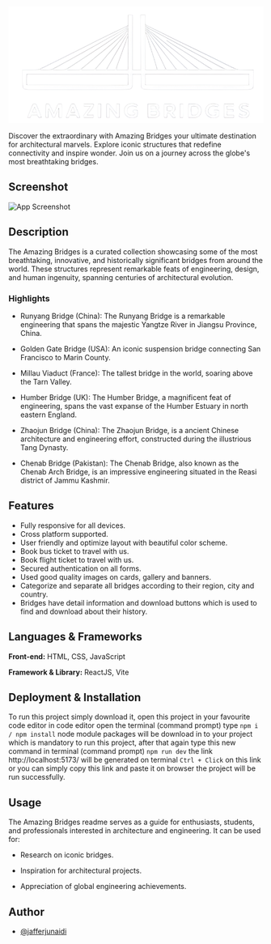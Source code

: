 
![Logo](https://github.com/jafferjunaidi/Amazingbridges/blob/main/public/logo.png)

Discover the extraordinary with Amazing Bridges your ultimate destination for architectural marvels. Explore iconic structures that redefine connectivity and inspire wonder. Join us on a journey across the globe's most breathtaking bridges.


## Screenshot

![App Screenshot](https://github.com/jafferjunaidi/Amazingbridges/blob/main/public/abscreenshot.png)


## Description
The Amazing Bridges is a curated collection showcasing some of the most breathtaking, innovative, and historically significant bridges from around the world. These structures represent remarkable feats of engineering, design, and human ingenuity, spanning centuries of architectural evolution. 

### Highlights

- Runyang Bridge (China): The Runyang Bridge is a remarkable engineering that spans the majestic Yangtze River in Jiangsu Province, China.

- Golden Gate Bridge (USA): An iconic suspension bridge connecting San Francisco to Marin County.

- Millau Viaduct (France): The tallest bridge in the world, soaring above the Tarn Valley.

- Humber Bridge (UK): The Humber Bridge, a magnificent feat of engineering, spans the vast expanse of the Humber Estuary in north eastern England.

- Zhaojun Bridge (China): The Zhaojun Bridge, is a ancient Chinese architecture and engineering effort, constructed during the illustrious Tang Dynasty.

- Chenab Bridge (Pakistan): The Chenab Bridge, also known as the Chenab Arch Bridge, is an impressive engineering situated in the Reasi district of Jammu Kashmir.


## Features

- Fully responsive for all devices.
- Cross platform supported.
- User friendly and optimize layout with beautiful color scheme.
- Book bus ticket to travel with us. 
- Book flight ticket to travel with us. 
- Secured authentication on all forms.
- Used good quality images on cards, gallery and banners.
- Categorize and separate all bridges according to their region, city and country. 
- Bridges have detail information and download buttons which is used to find and download about their history. 


## Languages & Frameworks

**Front-end:** HTML, CSS, JavaScript

**Framework & Library:** ReactJS, Vite 



## Deployment & Installation

To run this project simply download it, open this project in your favourite code editor in code editor open the terminal (command prompt) type ```npm i / npm install``` node module packages will be download in to your project which is mandatory to run this project, after that again type this new command in terminal (command prompt) ``` npm run dev ``` the link http://localhost:5173/ will be generated on terminal ```Ctrl + Click``` on this link or you can simply copy this link and paste it on browser the project will be run successfully.

## Usage

The Amazing Bridges readme serves as a guide for enthusiasts, students, and professionals interested in architecture and engineering. It can be used for:

- Research on iconic bridges.

- Inspiration for architectural projects.

- Appreciation of global engineering achievements.


## Author

- [@jafferjunaidi](https://github.com/jafferjunaidi)

